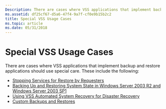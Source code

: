 ```yaml
---
Description: There are cases where VSS applications that implement backup and restore applications should use special care.
ms.assetid: df25cf67-d5a6-47f4-9a7f-cf0e9b15b2c2
title: Special VSS Usage Cases
ms.topic: article
ms.date: 05/31/2018
---
```


# Special VSS Usage Cases

There are cases where VSS applications that implement backup and restore applications should use special care. These include the following:

-   [Stopping Services for Restore by Requesters](stopping-services-for-restore-by-requestors.md)
-   [Backing Up and Restoring System State in Windows Server 2003 R2 and Windows Server 2003 SP1](backing-up-and-restoring-system-state-under-vss.md)
-   [Using VSS Automated System Recovery for Disaster Recovery](using-vss-automated-system-recovery-for-disaster-recovery.md)
-   [Custom Backups and Restores](custom-backups-and-restores.md)

 

 



